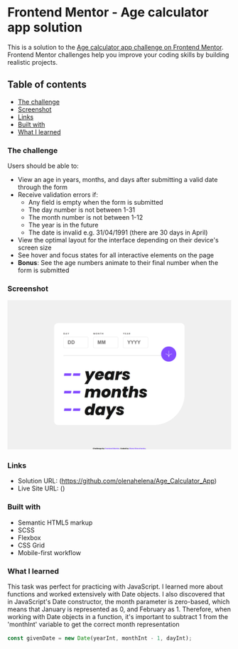 # Frontend Mentor - Age calculator app solution

This is a solution to the [Age calculator app challenge on Frontend Mentor](https://www.frontendmentor.io/challenges/age-calculator-app-dF9DFFpj-Q). Frontend Mentor challenges help you improve your coding skills by building realistic projects. 

## Table of contents
  - [The challenge](#the-challenge)
  - [Screenshot](#screenshot)
  - [Links](#links)
  - [Built with](#built-with)
  - [What I learned](#what-i-learned)

### The challenge

Users should be able to:

- View an age in years, months, and days after submitting a valid date through the form
- Receive validation errors if:
  - Any field is empty when the form is submitted
  - The day number is not between 1-31
  - The month number is not between 1-12
  - The year is in the future
  - The date is invalid e.g. 31/04/1991 (there are 30 days in April)
- View the optimal layout for the interface depending on their device's screen size
- See hover and focus states for all interactive elements on the page
- **Bonus**: See the age numbers animate to their final number when the form is submitted

### Screenshot

![](./desktop_screenshot.png)


### Links

- Solution URL: (https://github.com/olenahelena/Age_Calculator_App)
- Live Site URL: ()

### Built with

- Semantic HTML5 markup
- SCSS
- Flexbox
- CSS Grid
- Mobile-first workflow

### What I learned

This task was perfect for practicing with JavaScript. I learned more about functions and worked extensively with Date objects. I also discovered that in JavaScript's Date constructor, the month parameter is zero-based, which means that January is represented as 0, and February as 1. Therefore, when working with Date objects in a function, it's important to subtract 1 from the 'monthInt' variable to get the correct month representation

```js
const givenDate = new Date(yearInt, monthInt - 1, dayInt);
```